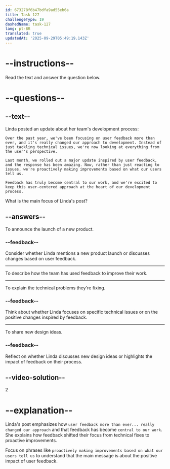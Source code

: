```yaml
---
id: 673278f6b47bdfa9ad55eb6a
title: Task 127
challengeType: 19
dashedName: task-127
lang: pt-BR
translated: true
updatedAt: '2025-09-29T05:49:19.143Z'
---
```


<!-- READING -->

# --instructions--

Read the text and answer the question below.

# --questions--

## --text--

Linda posted an update about her team's development process:

`Over the past year, we've been focusing on user feedback more than ever, and it's really changed our approach to development. Instead of just tackling technical issues, we're now looking at everything from the user's perspective.`

`Last month, we rolled out a major update inspired by user feedback, and the response has been amazing. Now, rather than just reacting to issues, we're proactively making improvements based on what our users tell us.`

`Feedback has truly become central to our work, and we're excited to keep this user-centered approach at the heart of our development process.`

What is the main focus of Linda's post?

## --answers--

To announce the launch of a new product.

### --feedback--

Consider whether Linda mentions a new product launch or discusses changes based on user feedback.

---

To describe how the team has used feedback to improve their work.

---

To explain the technical problems they're fixing.

### --feedback--

Think about whether Linda focuses on specific technical issues or on the positive changes inspired by feedback.

---

To share new design ideas.

### --feedback--

Reflect on whether Linda discusses new design ideas or highlights the impact of feedback on their process.

## --video-solution--

2

# --explanation--

Linda's post emphasizes how `user feedback more than ever... really changed our approach` and that feedback has become `central to our work`. She explains how feedback shifted their focus from technical fixes to proactive improvements.

Focus on phrases like `proactively making improvements based on what our users tell us` to understand that the main message is about the positive impact of user feedback.
